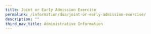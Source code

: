 ```yaml
---
title: Joint or Early Admission Exercise
permalink: /information/dsa/joint-or-early-admission-exercise/
description: ""
third_nav_title: Administrative Information
---
```


